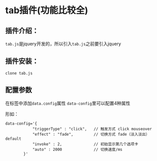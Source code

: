 tab插件(功能比较全)
=====================

## 插件介绍：
`tab.js`是jquery开发的，所以引入`tab.js`之前要引入jquery

## 插件安装：
`clone tab.js` 

## 配置参数
在标签中添加`data.config`属性  `data-config`里可以配置4种属性

形如：
```
data-config='{
            "triggerType" : "click",   // 触发方式 click mouseover
            "effect" : "fade",         // 切换方式 fade（淡入淡出） default
            "invoke" : 2,              // 初始显示第几个选项卡
            "auto" : 2000              // 切换速度/ms 
        }'
  ```
